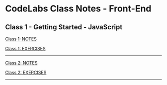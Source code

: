 # CodeLabs Class Notes - Front-End

## Class 1 - Getting Started - JavaScript

[Class 1: NOTES](https://github.com/WilderDev/CodeLabs_Class-Notes_Cape/blob/main/01__Getting-Started__JavaScipt/01_Class-Notes.md)

[Class 1: EXERCISES](https://github.com/WilderDev/CodeLabs_Class-Notes_Cape/blob/main/01__Getting-Started__JavaScipt/01_Class-Exercises.md)

---

[Class 2: NOTES](https://github.com/WilderDev/CodeLabs_Class-Notes_Front-End/blob/main/02__JavaScript-Foundations-Part-1__JavaScript/02_Class-Notes.md)

[Class 2: EXERCISES](https://github.com/WilderDev/CodeLabs_Class-Notes_Front-End/blob/main/02__JavaScript-Foundations-Part-1__JavaScript/02_Class-Exercises.md)

---
